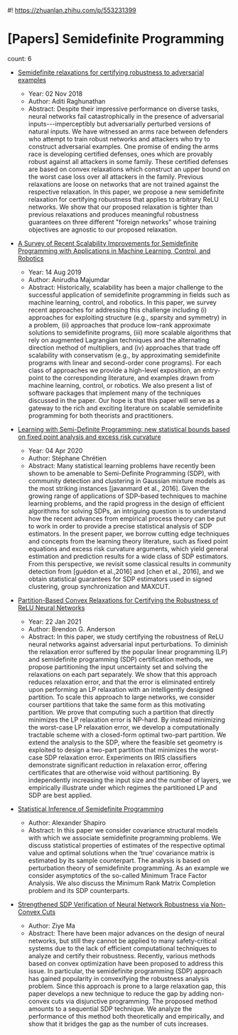 #! https://zhuanlan.zhihu.com/p/553231399
<span style="font-family:monospace">

# [Papers] Semidefinite Programming

count: 6

* [Semidefinite relaxations for certifying robustness to adversarial examples](https://arxiv.org/abs/1811.01057)
    * Year: 02 Nov 2018
    * Author: Aditi Raghunathan
    * Abstract: Despite their impressive performance on diverse tasks, neural networks fail catastrophically in the presence of adversarial inputs---imperceptibly but adversarially perturbed versions of natural inputs. We have witnessed an arms race between defenders who attempt to train robust networks and attackers who try to construct adversarial examples. One promise of ending the arms race is developing certified defenses, ones which are provably robust against all attackers in some family. These certified defenses are based on convex relaxations which construct an upper bound on the worst case loss over all attackers in the family. Previous relaxations are loose on networks that are not trained against the respective relaxation. In this paper, we propose a new semidefinite relaxation for certifying robustness that applies to arbitrary ReLU networks. We show that our proposed relaxation is tighter than previous relaxations and produces meaningful robustness guarantees on three different "foreign networks" whose training objectives are agnostic to our proposed relaxation.

* [A Survey of Recent Scalability Improvements for Semidefinite Programming with Applications in Machine Learning, Control, and Robotics](https://arxiv.org/abs/1908.05209)
    * Year: 14 Aug 2019
    * Author: Anirudha Majumdar
    * Abstract: Historically, scalability has been a major challenge to the successful application of semidefinite programming in fields such as machine learning, control, and robotics. In this paper, we survey recent approaches for addressing this challenge including (i) approaches for exploiting structure (e.g., sparsity and symmetry) in a problem, (ii) approaches that produce low-rank approximate solutions to semidefinite programs, (iii) more scalable algorithms that rely on augmented Lagrangian techniques and the alternating direction method of multipliers, and (iv) approaches that trade off scalability with conservatism (e.g., by approximating semidefinite programs with linear and second-order cone programs). For each class of approaches we provide a high-level exposition, an entry-point to the corresponding literature, and examples drawn from machine learning, control, or robotics. We also present a list of software packages that implement many of the techniques discussed in the paper. Our hope is that this paper will serve as a gateway to the rich and exciting literature on scalable semidefinite programming for both theorists and practitioners.

* [Learning with Semi-Definite Programming: new statistical bounds based on fixed point analysis and excess risk curvature](https://arxiv.org/abs/2004.01869)
    * Year: 04 Apr 2020
    * Author: Stéphane Chrétien
    * Abstract: Many statistical learning problems have recently been shown to be amenable to Semi-Definite Programming (SDP), with community detection and clustering in Gaussian mixture models as the most striking instances [javanmard et al., 2016]. Given the growing range of applications of SDP-based techniques to machine learning problems, and the rapid progress in the design of efficient algorithms for solving SDPs, an intriguing question is to understand how the recent advances from empirical process theory can be put to work in order to provide a precise statistical analysis of SDP estimators. In the present paper, we borrow cutting edge techniques and concepts from the learning theory literature, such as fixed point equations and excess risk curvature arguments, which yield general estimation and prediction results for a wide class of SDP estimators. From this perspective, we revisit some classical results in community detection from [guédon et al.,2016] and [chen et al., 2016], and we obtain statistical guarantees for SDP estimators used in signed clustering, group synchronization and MAXCUT.

* [Partition-Based Convex Relaxations for Certifying the Robustness of ReLU Neural Networks](https://arxiv.org/abs/2101.09306)
    * Year: 22 Jan 2021
    * Author: Brendon G. Anderson
    * Abstract: In this paper, we study certifying the robustness of ReLU neural networks against adversarial input perturbations. To diminish the relaxation error suffered by the popular linear programming (LP) and semidefinite programming (SDP) certification methods, we propose partitioning the input uncertainty set and solving the relaxations on each part separately. We show that this approach reduces relaxation error, and that the error is eliminated entirely upon performing an LP relaxation with an intelligently designed partition. To scale this approach to large networks, we consider courser partitions that take the same form as this motivating partition. We prove that computing such a partition that directly minimizes the LP relaxation error is NP-hard. By instead minimizing the worst-case LP relaxation error, we develop a computationally tractable scheme with a closed-form optimal two-part partition. We extend the analysis to the SDP, where the feasible set geometry is exploited to design a two-part partition that minimizes the worst-case SDP relaxation error. Experiments on IRIS classifiers demonstrate significant reduction in relaxation error, offering certificates that are otherwise void without partitioning. By independently increasing the input size and the number of layers, we empirically illustrate under which regimes the partitioned LP and SDP are best applied.

* [Statistical Inference of Semidefinite Programming](http://www.optimization-online.org/DB_FILE/2017/01/5842.pdf)
    * Author: Alexander Shapiro
    * Abstract: In this paper we consider covariance structural models with which we associate semidefinite programming problems. We discuss statistical properties of estimates of the respective optimal value and optimal solutions when the ‘true’ covariance matrix is estimated by its sample counterpart. The analysis is based on perturbation theory of semidefinite programming. As an example we consider asymptotics of the so-called Minimum Trace Factor Analysis. We also discuss the Minimum Rank Matrix Completion problem and its SDP counterparts.

* [Strengthened SDP Verification of Neural Network Robustness via Non-Convex Cuts](https://people.eecs.berkeley.edu/~sojoudi/Ma_Sojoudi.pdf)
    * Author: Ziye Ma
    * Abstract: There have been major advances on the design of neural networks, but still they cannot be applied to many safety-critical systems due to the lack of efficient computational techniques to analyze and certify their robustness. Recently, various methods based on convex optimization have been proposed to address this issue. In particular, the semidefinite programming (SDP) approach has gained popularity in convexifying the robustness analysis problem. Since this approach is prone to a large relaxation gap, this paper develops a new technique to reduce the gap by adding non-convex cuts via disjunctive programming. The proposed method amounts to a sequential SDP technique. We analyze the performance of this method both theoretically and empirically, and show that it bridges the gap as the number of cuts increases.
